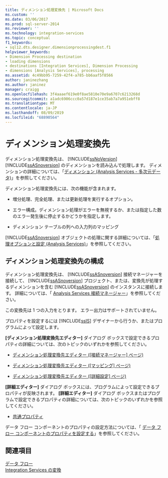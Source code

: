 ```yaml
---
title: ディメンション処理変換先 | Microsoft Docs
ms.custom: ''
ms.date: 03/06/2017
ms.prod: sql-server-2014
ms.reviewer: ''
ms.technology: integration-services
ms.topic: conceptual
f1_keywords:
- sql12.dts.designer.dimensionprocessingdest.f1
helpviewer_keywords:
- Dimension Processing destination
- loading dimensions
- destinations [Integration Services], Dimension Processing
- dimensions [Analysis Services], processing
ms.assetid: 4c49bb95-7259-42f4-a785-bb6aaf5f8566
author: janinezhang
ms.author: janinez
manager: craigg
ms.openlocfilehash: 3f4aaaef619e0f8ae5810e70e9a6707c6213268d
ms.sourcegitcommit: a1adc6906ccc0a57d187e1ce35ab7a7a951ebff8
ms.translationtype: MT
ms.contentlocale: ja-JP
ms.lasthandoff: 08/09/2019
ms.locfileid: "68890564"
---
```

# <a name="dimension-processing-destination"></a>ディメンション処理変換先
  ディメンション処理変換先は、 [!INCLUDE[ssNoVersion](../../includes/ssnoversion-md.md)] [!INCLUDE[ssASnoversion](../../includes/ssasnoversion-md.md)] のディメンションを読み込んで処理します。 ディメンションの詳細については、「[ディメンション (Analysis Services - 多次元データ)](https://docs.microsoft.com/analysis-services/multidimensional-models-olap-logical-dimension-objects/dimensions-analysis-services-multidimensional-data)」を参照してください。  
  
 ディメンション処理変換先には、次の機能が含まれます。  
  
-   増分処理、完全処理、または更新処理を実行するオプション。  
  
-   エラー構成。ディメンション処理がエラーを無視するか、または指定した数のエラー発生後に停止するかどうかを指定します。  
  
-   ディメンション テーブルの列への入力列のマッピング  
  
 [!INCLUDE[ssASnoversion](../../includes/ssasnoversion-md.md)] オブジェクトの処理に関する詳細については、「[処理オプションと設定 (Analysis Services)](https://docs.microsoft.com/analysis-services/multidimensional-models/processing-options-and-settings-analysis-services)」を参照してください。  
  
## <a name="configuration-of-the-dimension-processing-destination"></a>ディメンション処理変換先の構成  
 ディメンション処理変換先は、 [!INCLUDE[ssASnoversion](../../includes/ssasnoversion-md.md)] 接続マネージャーを接続して、 [!INCLUDE[ssASnoversion](../../includes/ssasnoversion-md.md)] プロジェクト、または、変換先が処理するディメンションを含む [!INCLUDE[ssASnoversion](../../includes/ssasnoversion-md.md)] のインスタンスに接続します。 詳細については、「 [Analysis Services 接続マネージャー](../connection-manager/analysis-services-connection-manager.md)」を参照してください。  
  
 この変換先は 1 つの入力をとります。 エラー出力はサポートされていません。  
  
 プロパティを設定するには [!INCLUDE[ssIS](../../includes/ssis-md.md)] デザイナーから行うか、またはプログラムによって設定します。  
  
 **[ディメンション処理変換先エディター]** ダイアログ ボックスで設定できるプロパティの詳細については、次のトピックのいずれかを参照してください。  
  
-   [ディメンション処理変換先エディター ([接続マネージャー] ページ)](../dimension-processing-destination-editor-connection-manager-page.md)  
  
-   [ディメンション処理変換先エディター ([マッピング] ページ)](../dimension-processing-destination-editor-mappings-page.md)  
  
-   [ディメンション処理変換先エディター ([詳細設定] ページ)](../dimension-processing-destination-editor-advanced-page.md)  
  
 **[詳細エディター]** ダイアログ ボックスには、プログラムによって設定できるプロパティが反映されます。 **[詳細エディター]** ダイアログ ボックスまたはプログラムで設定できるプロパティの詳細については、次のトピックのいずれかを参照してください。  
  
-   [共通プロパティ](../common-properties.md)  
  
 データ フロー コンポーネントのプロパティの設定方法については、「 [データ フロー コンポーネントのプロパティを設定する](set-the-properties-of-a-data-flow-component.md)」を参照してください。  
  
## <a name="see-also"></a>関連項目  
 [データ フロー](data-flow.md)   
 [Integration Services の変換](transformations/integration-services-transformations.md)  
  
  
